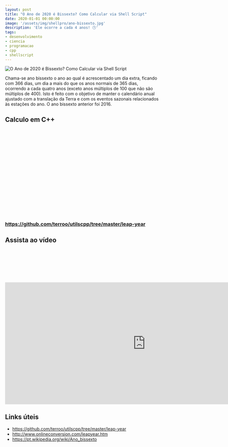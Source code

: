 ```yaml
---
layout: post
title: "O Ano de 2020 é Bissexto? Como Calcular via Shell Script"
date: 2020-01-01 00:00:00
image: '/assets/img/shellpro/ano-bissexto.jpg'
description: 'Ele ocorre a cada 4 anos! 🕓'
tags:
- desenvolvimento
- ciencia
- programacao
- cpp
- shellscript
---
```


![O Ano de 2020 é Bissexto? Como Calcular via Shell Script](ano-bissexto.jpg "O Ano de 2020 é Bissexto? Como Calcular via Shell Script")

Chama-se ano bissexto o ano ao qual é acrescentado um dia extra, ficando com 366 dias, um dia a mais do que os anos normais de 365 dias, ocorrendo a cada quatro anos (exceto anos múltiplos de 100 que não são múltiplos de 400). Isto é feito com o objetivo de manter o calendário anual ajustado com a translação da Terra e com os eventos sazonais relacionados às estações do ano. O ano bissexto anterior foi 2016.

## Calculo em C++

<!-- QUADRADO -->
<script async src="//pagead2.googlesyndication.com/pagead/js/adsbygoogle.js"></script>
<ins class="adsbygoogle"
style="display:inline-block;width:336px;height:280px"
data-ad-client="ca-pub-2838251107855362"
data-ad-slot="5351066970"></ins>
<script>
(adsbygoogle = window.adsbygoogle || []).push({});
</script>

### <https://github.com/terroo/utilscpp/tree/master/leap-year>

## Assista ao vídeo

<!-- MINI ANÚNCIO -->
<script async src="//pagead2.googlesyndication.com/pagead/js/adsbygoogle.js"></script>
<!-- Games Root -->
<ins class="adsbygoogle"
style="display:inline-block;width:730px;height:95px"
data-ad-client="ca-pub-2838251107855362"
data-ad-slot="5351066970"></ins>
<script>
(adsbygoogle = window.adsbygoogle || []).push({});
</script>

<iframe width="920" height="400" src="https://www.youtube.com/embed/cwHn2CG_ZUc" frameborder="0" allow="accelerometer; autoplay; encrypted-media; gyroscope; picture-in-picture" allowfullscreen></iframe>

## Links úteis
+ <https://github.com/terroo/utilscpp/tree/master/leap-year>
+ <http://www.onlineconversion.com/leapyear.htm>
+ <https://pt.wikipedia.org/wiki/Ano_bissexto>

